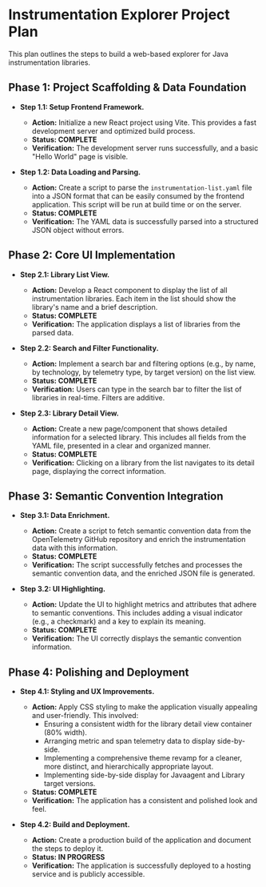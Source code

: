 # Instrumentation Explorer Project Plan

This plan outlines the steps to build a web-based explorer for Java instrumentation libraries.

## Phase 1: Project Scaffolding & Data Foundation

*   **Step 1.1: Setup Frontend Framework.**
    *   **Action:** Initialize a new React project using Vite. This provides a fast development server and optimized build process.
    *   **Status: COMPLETE**
    *   **Verification:** The development server runs successfully, and a basic "Hello World" page is visible.

*   **Step 1.2: Data Loading and Parsing.**
    *   **Action:** Create a script to parse the `instrumentation-list.yaml` file into a JSON format that can be easily consumed by the frontend application. This script will be run at build time or on the server.
    *   **Status: COMPLETE**
    *   **Verification:** The YAML data is successfully parsed into a structured JSON object without errors.

## Phase 2: Core UI Implementation

*   **Step 2.1: Library List View.**
    *   **Action:** Develop a React component to display the list of all instrumentation libraries. Each item in the list should show the library's name and a brief description.
    *   **Status: COMPLETE**
    *   **Verification:** The application displays a list of libraries from the parsed data.

*   **Step 2.2: Search and Filter Functionality.**
    *   **Action:** Implement a search bar and filtering options (e.g., by name, by technology, by telemetry type, by target version) on the list view.
    *   **Status: COMPLETE**
    *   **Verification:** Users can type in the search bar to filter the list of libraries in real-time. Filters are additive.

*   **Step 2.3: Library Detail View.**
    *   **Action:** Create a new page/component that shows detailed information for a selected library. This includes all fields from the YAML file, presented in a clear and organized manner.
    *   **Status: COMPLETE**
    *   **Verification:** Clicking on a library from the list navigates to its detail page, displaying the correct information.

## Phase 3: Semantic Convention Integration

*   **Step 3.1: Data Enrichment.**
    *   **Action:** Create a script to fetch semantic convention data from the OpenTelemetry GitHub repository and enrich the instrumentation data with this information.
    *   **Status: COMPLETE**
    *   **Verification:** The script successfully fetches and processes the semantic convention data, and the enriched JSON file is generated.

*   **Step 3.2: UI Highlighting.**
    *   **Action:** Update the UI to highlight metrics and attributes that adhere to semantic conventions. This includes adding a visual indicator (e.g., a checkmark) and a key to explain its meaning.
    *   **Status: COMPLETE**
    *   **Verification:** The UI correctly displays the semantic convention information.

## Phase 4: Polishing and Deployment

*   **Step 4.1: Styling and UX Improvements.**
    *   **Action:** Apply CSS styling to make the application visually appealing and user-friendly. This involved:
        *   Ensuring a consistent width for the library detail view container (80% width).
        *   Arranging metric and span telemetry data to display side-by-side.
        *   Implementing a comprehensive theme revamp for a cleaner, more distinct, and hierarchically appropriate layout.
        *   Implementing side-by-side display for Javaagent and Library target versions.
    *   **Status: COMPLETE**
    *   **Verification:** The application has a consistent and polished look and feel.

*   **Step 4.2: Build and Deployment.**
    *   **Action:** Create a production build of the application and document the steps to deploy it.
    *   **Status: IN PROGRESS**
    *   **Verification:** The application is successfully deployed to a hosting service and is publicly accessible.